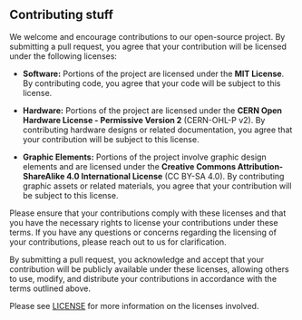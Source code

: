 Contributing stuff
--

We welcome and encourage contributions to our open-source project. By submitting a pull request, you agree that your contribution will be licensed under the following licenses:

- **Software:** Portions of the project are licensed under the **MIT License**. By contributing code, you agree that your code will be subject to this license.

- **Hardware:** Portions of the project are licensed under the **CERN Open Hardware License - Permissive Version 2** (CERN-OHL-P v2). By contributing hardware designs or related documentation, you agree that your contribution will be subject to this license.

- **Graphic Elements:** Portions of the project involve graphic design elements and are licensed under the **Creative Commons Attribution-ShareAlike 4.0 International License** (CC BY-SA 4.0). By contributing graphic assets or related materials, you agree that your contribution will be subject to this license.

Please ensure that your contributions comply with these licenses and that you have the necessary rights to license your contributions under these terms. If you have any questions or concerns regarding the licensing of your contributions, please reach out to us for clarification.

By submitting a pull request, you acknowledge and accept that your contribution will be publicly available under these licenses, allowing others to use, modify, and distribute your contributions in accordance with the terms outlined above.

Please see [LICENSE](LICENSE.md) for more information on the licenses involved.
